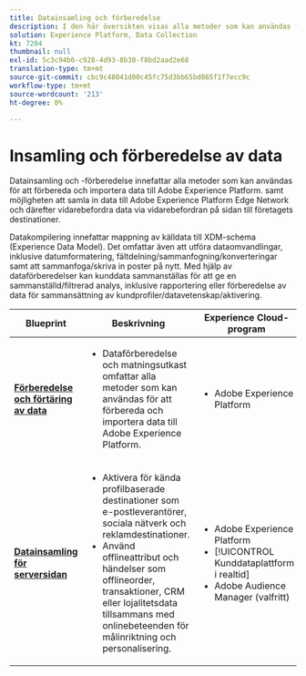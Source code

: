 ```yaml
---
title: Datainsamling och förberedelse
description: I den här översikten visas alla metoder som kan användas för att importera och förbereda data i Adobe Experience Platform.
solution: Experience Platform, Data Collection
kt: 7204
thumbnail: null
exl-id: 5c3c94b6-c928-4d93-8b38-f8bd2aad2e68
translation-type: tm+mt
source-git-commit: cbc9c48041d00c45fc75d3bb65bd865f1f7ecc9c
workflow-type: tm+mt
source-wordcount: '213'
ht-degree: 0%

---
```


# Insamling och förberedelse av data

Datainsamling och -förberedelse innefattar alla metoder som kan användas för att förbereda och importera data till Adobe Experience Platform. samt möjligheten att samla in data till Adobe Experience Platform Edge Network och därefter vidarebefordra data via vidarebefordran på sidan till företagets destinationer.

Datakompilering innefattar mappning av källdata till XDM-schema (Experience Data Model). Det omfattar även att utföra dataomvandlingar, inklusive datumformatering, fältdelning/sammanfogning/konverteringar samt att sammanfoga/skriva in poster på nytt. Med hjälp av dataförberedelser kan kunddata sammanställas för att ge en sammanställd/filtrerad analys, inklusive rapportering eller förberedelse av data för sammansättning av kundprofiler/datavetenskap/aktivering.

| Blueprint | Beskrivning | Experience Cloud-program |
|---|---|---|
| **[Förberedelse och förtäring av data](ingestion.md)** | <ul><li>Dataförberedelse och matningsutkast omfattar alla metoder som kan användas för att förbereda och importera data till Adobe Experience Platform.</ul></li> | <ul><li> Adobe Experience Platform </ul></li> |
| **[Datainsamling för serversidan](server-side-collection.md)** | <ul><li>Aktivera för kända profilbaserade destinationer som e-postleverantörer, sociala nätverk och reklamdestinationer. </li><li>Använd offlineattribut och händelser som offlineorder, transaktioner, CRM eller lojalitetsdata tillsammans med onlinebeteenden för målinriktning och personalisering.</li></ul> | <ul><li>Adobe Experience Platform</li><li> [!UICONTROL Kunddataplattform i realtid]</li><li>Adobe Audience Manager (valfritt)</li></ul> |
